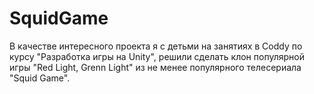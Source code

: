 # SquidGame
В качестве интересного проекта я с детьми на занятиях в Coddy по курсу "Разработка игры на Unity", решили сделать клон популярной игры "Red Light, Grenn Light" из не менее популярного телесериала "Squid Game".


